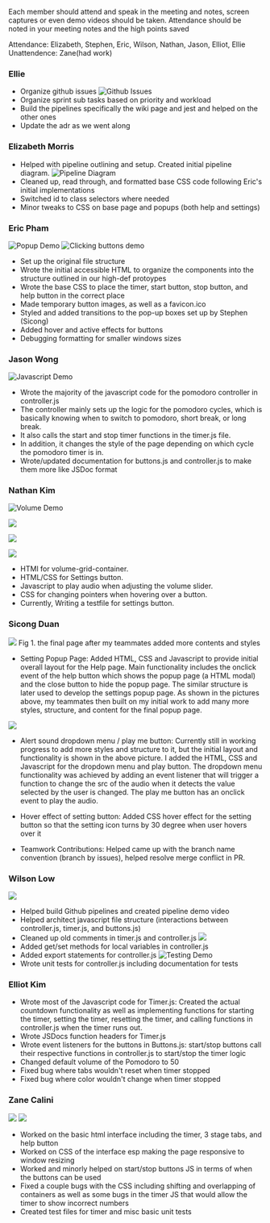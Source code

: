Each member should attend and speak in the meeting and notes, screen captures or even demo videos should be taken.  Attendance should be noted in your meeting notes and the high points saved 

Attendance: Elizabeth, Stephen, Eric, Wilson, Nathan, Jason, Elliot, Ellie
Unattendence: Zane(had work)

### Ellie
- Organize github issues
![Github Issues](githubIssues.png)
- Organize sprint sub tasks based on priority and workload
- Build the pipelines specifically the wiki page and jest and helped on the other ones
- Update the adr as we went along

### Elizabeth Morris
- Helped with pipeline outlining and setup. Created initial pipeline diagram.
  ![Pipeline Diagram](PipelineDiagram.jpg)
- Cleaned up, read through, and formatted base CSS code following Eric's initial implementations
- Switched id to class selectors where needed
- Minor tweaks to CSS on base page and popups (both help and settings)
<!-- ![id-to-selectors](id_to_class_selectors_sample.png) -->

### Eric Pham
![Popup Demo](popup.gif)
![Clicking buttons demo](click_demo.gif)
- Set up the original file structure
- Wrote the initial accessible HTML to organize the components into the structure outlined in our high-def protoypes
- Wrote the base CSS to place the timer, start button, stop button, and help button in the correct place
- Made temporary button images, as well as a favicon.ico
- Styled and added transitions to the pop-up boxes set up by Stephen (Sicong)
- Added hover and active effects for buttons
- Debugging formatting for smaller windows sizes

### Jason Wong
![Javascript Demo](js_demo.gif)
- Wrote the majority of the javascript code for the pomodoro controller in controller.js
- The controller mainly sets up the logic for the pomodoro cycles, which is basically knowing
  when to switch to pomodoro, short break, or long break.
- It also calls the start and stop timer functions in the timer.js file.
- In addition, it changes the style of the page depending on which cycle the pomodoro timer is in.
- Wrote/updated documentation for buttons.js and controller.js to make them more like JSDoc format

### Nathan Kim

![Volume Demo](volume_demo.gif)

![](volumehtml.PNG)

![](volumecss.PNG)

![](volumejs.PNG)

- HTMl for volume-grid-container.
- HTML/CSS for Settings button.
- Javascript to play audio when adjusting the volume slider.
- CSS for changing pointers when hovering over a button.
- Currently, Writing a testfile for settings button.
### Sicong Duan
![](Settings_Popup.png)
Fig 1. the final page after my teammates added more contents and styles
- Setting Popup Page: Added HTML, CSS and Javascript to provide initial overall layout for the Help page. Main functionality includes the onclick event of the help button which shows the popup page (a HTML modal) and the close button to hide the popup page. The similar structure is later used to develop the settings popup page. As shown in the pictures above, my teammates then built on my initial work to add many more styles, structure, and content for the final popup page. 

![](Settings.png)
- Alert sound dropdown menu / play me button: Currently still in working progress to add more styles and structure to it, but the initial layout and functionality is shown in the above picture. I added the HTML, CSS and Javascript for the dropdown menu and play button. The dropdown menu functionality was achieved by adding an event listener that will trigger a function to change the src of the audio when it detects the value selected by the user is changed. The play me button has an onclick event to play the audio.

- Hover effect of setting button: Added CSS hover effect for the setting button so that the setting icon turns by 30 degree when user hovers over it

- Teamwork Contributions: Helped came up with the branch name convention (branch by issues), helped resolve merge conflict in PR.


### Wilson Low
![](Pipeline_Demo.png)
- Helped build Github pipelines and created pipeline demo video
- Helped architect javascript file structure (interactions between controller.js, timer.js, and buttons.js)
- Cleaned up old comments in timer.js and controller.js
![](Get_Set_Export.png)
- Added get/set methods for local variables in controller.js 
- Added export statements for controller.js
![Testing Demo](test_demo.gif)
- Wrote unit tests for controller.js including documentation for tests


### Elliot Kim
- Wrote most of the Javascript code for Timer.js: Created the actual countdown functionality as well as implementing functions for starting the timer, setting the timer, resetting the timer, and calling functions in controller.js when the timer runs out.
- Wrote JSDocs function headers for Timer.js
- Wrote event listeners for the buttons in Buttons.js: start/stop buttons call their respective functions in controller.js to start/stop the timer logic
- Changed default volume of the Pomodoro to 50
- Fixed bug where tabs wouldn't reset when timer stopped
- Fixed bug where color wouldn't change when timer stopped


### Zane Calini
![](tabs.PNG)
![](timertest.PNG)
- Worked on the basic html interface including the timer, 3 stage tabs, and help button
- Worked on CSS of the interface esp making the page responsive to window resizing
- Worked and minorly helped on start/stop buttons JS in terms of when the buttons can be used
- Fixed a couple bugs with the CSS including shifting and overlapping of containers as well as some bugs in the timer JS that would allow the timer to show incorrect numbers
- Created test files for timer and misc basic unit tests
